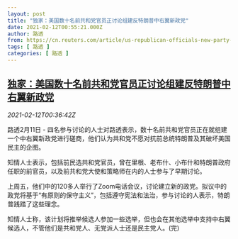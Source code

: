 ```yaml
---
layout: post
title: "独家：美国数十名前共和党官员正讨论组建反特朗普中右翼新政党"
date: 2021-02-12T00:55:21.000Z
author: 路透
from: https://cn.reuters.com/article/us-republican-officials-new-party-0212-idCNKBS2AC02A
tags: [ 路透 ]
categories: [ 路透 ]
---
```

<!--1613091321000-->
[独家：美国数十名前共和党官员正讨论组建反特朗普中右翼新政党](https://cn.reuters.com/article/us-republican-officials-new-party-0212-idCNKBS2AC02A)
------

<div>
<div><i>2021-02-12T00:36:42Z</i></div><p>路透2月11日 - 四名参与讨论的人士对路透表示，数十名前共和党官员正在就组建一个中右翼新政党进行磋商，他们认为共和党不愿对抗前总统特朗普及其破坏美国民主的企图。</p><p>知情人士表示，包括前民选共和党官员，曾在里根、老布什、小布什和特朗普政府任职的前官员，以及前共和党大使和策略师在内的人士参与了早期讨论。</p><p>上周五，他们中的120多人举行了Zoom电话会议，讨论建立新的政党。拟议中的政党将基于“有原则的保守主义”，包括遵守宪法和法治，参与讨论的人表示，特朗普践踏了这些理念。</p><p>知情人士称，该计划将推举候选人参加一些选举，但也会在其他选举中支持中右翼候选人，不管他们是共和党人、无党派人士还是民主党人。(完)</p>
</div>
